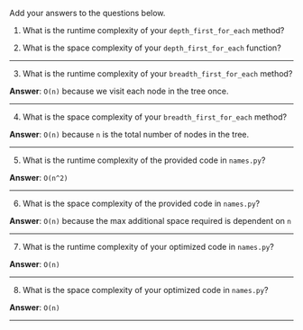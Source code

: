 Add your answers to the questions below.

1. What is the runtime complexity of your `depth_first_for_each` method?

2. What is the space complexity of your `depth_first_for_each` function?
____
3. What is the runtime complexity of your `breadth_first_for_each` method? 

__Answer__: `O(n)` because we visit each node in the tree once.
____
4. What is the space complexity of your `breadth_first_for_each` method? 

__Answer__: `O(n)` because `n` is the total number of nodes in the tree.
____

5. What is the runtime complexity of the provided code in `names.py`? 

__Answer__: `O(n^2)`
____

6. What is the space complexity of the provided code in `names.py`?

__Answer__: `O(n)` because the max additional space required is dependent on `n`
____

7. What is the runtime complexity of your optimized code in `names.py`?

__Answer__: `O(n)`
____

8. What is the space complexity of your optimized code in `names.py`?

__Answer__: `O(n)`
____
